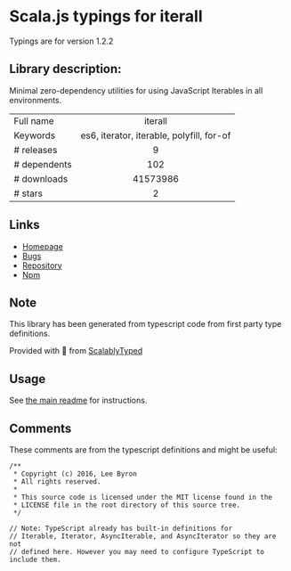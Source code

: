 
# Scala.js typings for iterall

Typings are for version 1.2.2

## Library description:
Minimal zero-dependency utilities for using JavaScript Iterables in all environments.

|                    |                 |
| ------------------ | :-------------: |
| Full name          | iterall |
| Keywords           | es6, iterator, iterable, polyfill, for-of |
| # releases         | 9 |
| # dependents       | 102 |
| # downloads        | 41573986 |
| # stars            | 2 |

## Links
- [Homepage](https://github.com/leebyron/iterall)
- [Bugs](https://github.com/leebyron/iterall/issues)
- [Repository](https://github.com/leebyron/iterall)
- [Npm](https://www.npmjs.com/package/iterall)
    


## Note
This library has been generated from typescript code from first party type definitions.

Provided with :purple_heart: from [ScalablyTyped](https://github.com/oyvindberg/ScalablyTyped)

## Usage
See [the main readme](../../readme.md) for instructions.

## Comments

These comments are from the typescript definitions and might be useful:
```
/**
 * Copyright (c) 2016, Lee Byron
 * All rights reserved.
 *
 * This source code is licensed under the MIT license found in the
 * LICENSE file in the root directory of this source tree.
 */

// Note: TypeScript already has built-in definitions for
// Iterable, Iterator, AsyncIterable, and AsyncIterator so they are not
// defined here. However you may need to configure TypeScript to include them.

```

